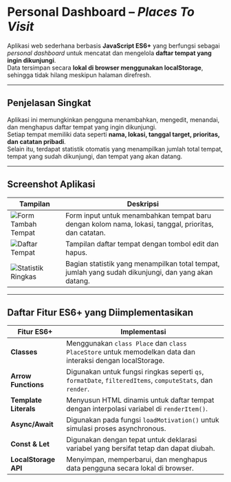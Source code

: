 #  Personal Dashboard – *Places To Visit*

Aplikasi web sederhana berbasis **JavaScript ES6+** yang berfungsi sebagai *personal dashboard* untuk mencatat dan mengelola **daftar tempat yang ingin dikunjungi**.  
Data tersimpan secara **lokal di browser menggunakan localStorage**, sehingga tidak hilang meskipun halaman direfresh.

---

##  Penjelasan Singkat

Aplikasi ini memungkinkan pengguna menambahkan, mengedit, menandai, dan menghapus daftar tempat yang ingin dikunjungi.  
Setiap tempat memiliki data seperti **nama, lokasi, tanggal target, prioritas, dan catatan pribadi**.  
Selain itu, terdapat statistik otomatis yang menampilkan jumlah total tempat, tempat yang sudah dikunjungi, dan tempat yang akan datang.

---

##  Screenshot Aplikasi

| Tampilan | Deskripsi |
|-----------|------------|
| ![Form Tambah Tempat](https://github.com/user-attachments/assets/036c935a-3f59-48eb-b912-db9bd222bffa) | Form input untuk menambahkan tempat baru dengan kolom nama, lokasi, tanggal, prioritas, dan catatan. |
| ![Daftar Tempat](https://github.com/user-attachments/assets/7b56629a-dba4-4de9-9556-b56f327f78e5) | Tampilan daftar tempat dengan tombol edit dan hapus. |
| ![Statistik Ringkas](https://github.com/user-attachments/assets/c9bf4bb3-4465-4106-86ee-a37cdf30a906) | Bagian statistik yang menampilkan total tempat, jumlah yang sudah dikunjungi, dan yang akan datang. |

---

##  Daftar Fitur ES6+ yang Diimplementasikan

| Fitur ES6+ | Implementasi |
|-------------|--------------|
| **Classes** | Menggunakan `class Place` dan `class PlaceStore` untuk memodelkan data dan interaksi dengan localStorage. |
| **Arrow Functions** | Digunakan untuk fungsi ringkas seperti `qs`, `formatDate`, `filteredItems`, `computeStats`, dan `render`. |
| **Template Literals** | Menyusun HTML dinamis untuk daftar tempat dengan interpolasi variabel di `renderItem()`. |
| **Async/Await** | Digunakan pada fungsi `loadMotivation()` untuk simulasi proses asynchronous. |
| **Const & Let** | Digunakan dengan tepat untuk deklarasi variabel yang bersifat tetap dan dapat diubah. |
| **LocalStorage API** | Menyimpan, memperbarui, dan menghapus data pengguna secara lokal di browser. |
